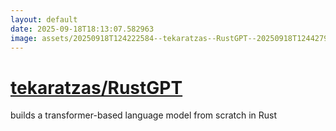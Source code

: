 ```yaml
---
layout: default
date: 2025-09-18T18:13:07.582963
image: assets/20250918T124222584--tekaratzas--RustGPT--20250918T124427973--cropped.png
---
```


# [tekaratzas/RustGPT](https://github.com/tekaratzas/RustGPT)

builds a transformer-based language model from scratch in Rust
